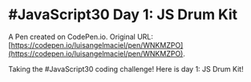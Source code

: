 # #JavaScript30 Day 1: JS Drum Kit

A Pen created on CodePen.io. Original URL: [https://codepen.io/luisangelmaciel/pen/WNKMZPO](https://codepen.io/luisangelmaciel/pen/WNKMZPO).

Taking the #JavaScript30 coding challenge! Here is day 1: JS Drum Kit!